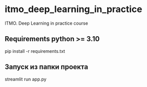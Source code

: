 # itmo_deep_learning_in_practice
ITMO. Deep Learning in practice course

## Requirements python >= 3.10
pip install -r requirements.txt

## Запуск из папки проекта
streamlit run app.py
